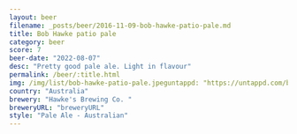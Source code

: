 ```yaml
---
layout: beer
filename: _posts/beer/2016-11-09-bob-hawke-patio-pale.md
title: Bob Hawke patio pale
category: beer
score: 7
beer-date: "2022-08-07"
desc: "Pretty good pale ale. Light in flavour"
permalink: /beer/:title.html
img: /img/list/bob-hawke-patio-pale.jpeguntappd: "https://untappd.com/b/hawkes-brewing-co---hawkes-patio-pale/2684941"
country: "Australia"
brewery: "Hawke's Brewing Co. "
breweryURL: "breweryURL"
style: "Pale Ale - Australian"
---
```

